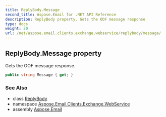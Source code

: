 ```yaml
---
title: ReplyBody.Message
second_title: Aspose.Email for .NET API Reference
description: ReplyBody property. Gets the OOF message response
type: docs
weight: 20
url: /net/aspose.email.clients.exchange.webservice/replybody/message/
---
```

## ReplyBody.Message property

Gets the OOF message response.

```csharp
public string Message { get; }
```

### See Also

* class [ReplyBody](../)
* namespace [Aspose.Email.Clients.Exchange.WebService](../../replybody/)
* assembly [Aspose.Email](../../../)


